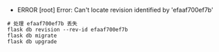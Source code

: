 - ERROR [root] Error: Can't locate revision identified by 'efaaf700ef7b'
```shell
# 处理 efaaf700ef7b 丢失
flask db revision --rev-id efaaf700ef7b
flask db migrate 
flask db upgrade 
```
